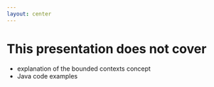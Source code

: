 ```yaml
---
layout: center
---
```


# This presentation does not cover

* explanation of the bounded contexts concept 
* Java code examples
